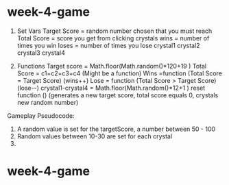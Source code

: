 # week-4-game


1. Set Vars
Target Score = random number chosen that you must reach
Total Score = score you get from clicking crystals
wins = number of times you win
loses = number of times you lose
crystal1
crystal2
crystal3
crystal4

2. Functions
Target score = Math.floor(Math.random()*120+19 )
Total Score = c1+c2+c3+c4 (Might be a function)
Wins =function (Total Score = Target Score) (wins++)
Lose = function (Total Score > Target Score) (lose--)
crystal1-crystal4 = Math.floor(Math.random()*12+1 )
reset function () (generates a new target score, total score equals 0, crystals new random number)

Gameplay Pseudocode:

1. A random value is set for the targetScore, a number between 50 - 100
2. Random values between 10-30 are set for each crystal
3. 
# week-4-game
